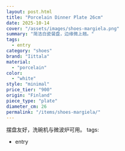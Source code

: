 ```yaml
---
layout: post.html
title: "Porcelain Dinner Plate 26cm"
date: 2025-10-14
cover: "/assets/images/shoes-margiela.png"
summary: "简洁白瓷餐盘，边缘微上翘。"
tags:
  - entry
category: "shoes"
brand: "Iittala"
material:
  - "porcelain"
color:
  - "white"
style: "minimal"
price_tier: "900"
origin: "Finland"
piece_type: "plate"
diameter_cm: 26
permalink: "/items/shoes-margiela/"
---
```

摆盘友好，洗碗机与微波炉可用。
tags:
  - entry
